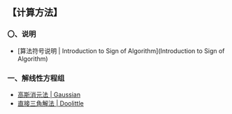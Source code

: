 ## 【计算方法】

### 〇、说明
 * [算法符号说明 | Introduction to Sign of Algorithm](Introduction to Sign of Algorithm)

### 一、解线性方程组
 * [高斯消元法 | Gaussian](Gaussian)
 * [直接三角解法 | Doolittle](Doolittle)
